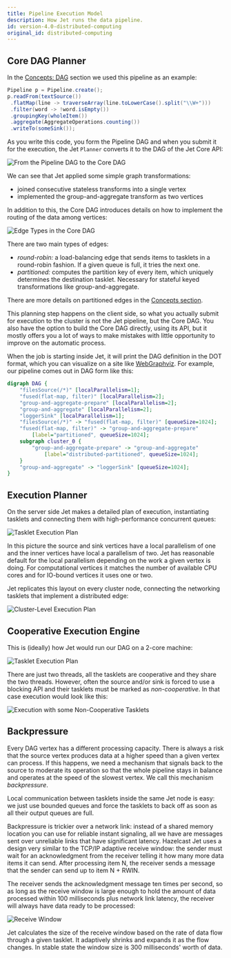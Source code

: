 ```yaml
---
title: Pipeline Execution Model
description: How Jet runs the data pipeline.
id: version-4.0-distributed-computing
original_id: distributed-computing
---
```


## Core DAG Planner

In the [Concepts: DAG](/docs/concepts/dag) section we used this pipeline
as an example:

```java
Pipeline p = Pipeline.create();
p.readFrom(textSource())
 .flatMap(line -> traverseArray(line.toLowerCase().split("\\W+")))
 .filter(word -> !word.isEmpty())
 .groupingKey(wholeItem())
 .aggregate(AggregateOperations.counting())
 .writeTo(someSink());
 ```

As you write this code, you form the Pipeline DAG and when you submit it
for the execution, the Jet `Planner` converts it to the DAG of the
Jet Core API:

![From the Pipeline DAG to the Core DAG](/docs/assets/arch-dag-1.svg)

We can see that Jet applied some simple graph transformations:

- joined consecutive stateless transforms into a single vertex
- implemented the group-and-aggregate transform as two vertices

In addition to this, the Core DAG introduces details on how to implement
the routing of the data among vertices:

![Edge Types in the Core DAG](/docs/assets/arch-dag-2.svg)

There are two main types of edges:

- *round-robin:* a load-balancing edge that sends items to tasklets in a
  round-robin fashion. If a given queue is full, it tries the next one.
- *partitioned:* computes the partition key of every item, which
  uniquely determines the destination tasklet. Necessary for stateful
  keyed transformations like group-and-aggregate.

There are more details on partitioned edges in the [Concepts
section](/docs/concepts/dag#group-and-aggregate-transform-needs-data-partitioning).

This planning step happens on the client side, so what you actually
submit for execution to the cluster is not the Jet pipeline, but the
Core DAG. You also have the option to build the Core DAG directly, using
its API, but it mostly offers you a lot of ways to make mistakes with
little opportunity to improve on the automatic process.

When the job is starting inside Jet, it will print the DAG definition in
the DOT format, which you can visualize on a site like
[WebGraphviz](http://www.webgraphviz.com/). For example, our pipeline
comes out in DAG form like this:

```dot
digraph DAG {
    "filesSource(/*)" [localParallelism=1];
    "fused(flat-map, filter)" [localParallelism=2];
    "group-and-aggregate-prepare" [localParallelism=2];
    "group-and-aggregate" [localParallelism=2];
    "loggerSink" [localParallelism=1];
    "filesSource(/*)" -> "fused(flat-map, filter)" [queueSize=1024];
    "fused(flat-map, filter)" -> "group-and-aggregate-prepare"
        [label="partitioned", queueSize=1024];
    subgraph cluster_0 {
        "group-and-aggregate-prepare" -> "group-and-aggregate"
            [label="distributed-partitioned", queueSize=1024];
    }
    "group-and-aggregate" -> "loggerSink" [queueSize=1024];
}
```

## Execution Planner

On the server side Jet makes a detailed plan of execution, instantiating
tasklets and connecting them with high-performance concurrent queues:

![Tasklet Execution Plan](/docs/assets/arch-dag-3.svg)

In this picture the source and sink vertices have a local parallelism of
one and the inner vertices have local a parallelism of two. Jet has
reasonable default for the local parallelism depending on the work a
given vertex is doing. For computational vertices it matches the number
of available CPU cores and for IO-bound vertices it uses one or two.

Jet replicates this layout on every cluster node, connecting the
networking tasklets that implement a distributed edge:

![Cluster-Level Execution Plan](/docs/assets/arch-dag-4.svg)

## Cooperative Execution Engine

This is (ideally) how Jet would run our DAG on a 2-core machine:

![Tasklet Execution Plan](/docs/assets/arch-dag-5.svg)

There are just two threads, all the tasklets are cooperative and they
share the two threads. However, often the source and/or sink is forced
to use a blocking API and their tasklets must be marked as
*non-cooperative*. In that case execution would look like this:

![Execution with some Non-Cooperative Tasklets](/docs/assets/arch-dag-6.svg)

## Backpressure

Every DAG vertex has a different processing capacity. There is always a
risk that the source vertex produces data at a higher speed than a given
vertex can process. If this happens, we need a mechanism that signals
back to the source to moderate its operation so that the whole pipeline
stays in balance and operates at the speed of the slowest vertex. We
call this mechanism *backpressure*.

Local communication between tasklets inside the same Jet node is easy:
we just use bounded queues and force the tasklets to back off as soon
as all their output queues are full.

Backpressure is trickier over a network link: instead of a shared memory
location you can use for reliable instant signaling, all we have are
messages sent over unreliable links that have significant latency.
Hazelcast Jet uses a design very similar to the TCP/IP adaptive receive
window: the sender must wait for an acknowledgment from the receiver
telling it how many more data items it can send. After processing item
N, the receiver sends a message that the sender can send up to item N +
RWIN.

The receiver sends the acknowledgment message ten times per second, so
as long as the receive window is large enough to hold the amount of data
processed within 100 milliseconds plus network link latency, the
receiver will always have data ready to be processed:

![Receive Window](/docs/assets/arch-dag-7.svg)

Jet calculates the size of the receive window based on the rate of data
flow through a given tasklet. It adaptively shrinks and expands it as
the flow changes. In stable state the window size is 300 milliseconds'
worth of data.
